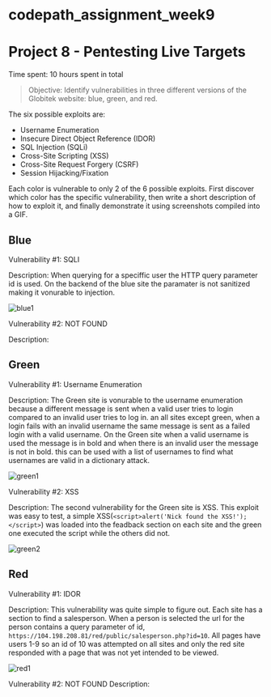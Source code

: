 # codepath_assignment_week9
# Project 8 - Pentesting Live Targets

Time spent: 10 hours spent in total

> Objective: Identify vulnerabilities in three different versions of the Globitek website: blue, green, and red.

The six possible exploits are:

* Username Enumeration
* Insecure Direct Object Reference (IDOR)
* SQL Injection (SQLi)
* Cross-Site Scripting (XSS)
* Cross-Site Request Forgery (CSRF)
* Session Hijacking/Fixation

Each color is vulnerable to only 2 of the 6 possible exploits. First discover which color has the specific vulnerability, then write a short description of how to exploit it, and finally demonstrate it using screenshots compiled into a GIF.

## Blue

Vulnerability #1: SQLI

Description:
When querying for a speciffic user the HTTP query parameter id is used. On the backend of the blue site the paramater is not sanitized making it vonurable to injection.

![blue1](https://user-images.githubusercontent.com/25064175/159398634-0f94e04d-6ecc-47e8-b1c4-dc6c126fd667.gif)

Vulnerability #2: NOT FOUND

Description:

## Green

Vulnerability #1: Username Enumeration

Description:
The Green site is vonurable to the username enumeration because a different message is sent when a valid user tries to login compared to an invalid user tries to log in. an all sites except green, when a login fails with an invalid username the same message is sent as a failed login with a valid username. On the Green site when a valid username is used the message is in bold and when there is an invalid user the message is not in bold. this can be used with a list of usernames to find what usernames are valid in a dictionary attack.

![green1](https://user-images.githubusercontent.com/25064175/158919162-c8c927b3-8a95-413c-a856-e63fd62fb6b4.gif)

Vulnerability #2: XSS

Description:
The second vulnerability for the Green site is XSS. This exploit was easy to test, a simple XSS(`<script>alert('Nick found the XSS!');</script>`) was loaded into the feadback section on each site and the green one executed the script while the others did not. 

![green2](https://user-images.githubusercontent.com/25064175/159093780-f9f1c2d3-4122-4e75-b915-8bf1a468db78.gif)

## Red

Vulnerability #1: IDOR

Description:
This vulnerability was quite simple to figure out. Each site has a section to find a salesperson. When a person is selected the url for the person contains a query parameter of id, `https://104.198.208.81/red/public/salesperson.php?id=10`. All pages have users 1-9 so an id of 10 was attempted on all sites and only the red site responded with a page that was not yet intended to be viewed.

![red1](https://user-images.githubusercontent.com/25064175/158894513-1c58c15b-3c41-4000-a1fb-a548f08f5b03.gif)

Vulnerability #2: NOT FOUND
Description:
